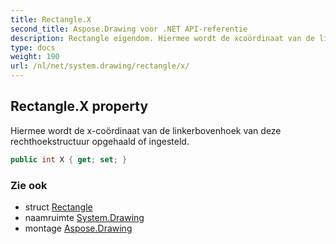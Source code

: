 ```yaml
---
title: Rectangle.X
second_title: Aspose.Drawing voor .NET API-referentie
description: Rectangle eigendom. Hiermee wordt de xcoördinaat van de linkerbovenhoek van deze rechthoekstructuur opgehaald of ingesteld.
type: docs
weight: 190
url: /nl/net/system.drawing/rectangle/x/
---
```

## Rectangle.X property

Hiermee wordt de x-coördinaat van de linkerbovenhoek van deze rechthoekstructuur opgehaald of ingesteld.

```csharp
public int X { get; set; }
```

### Zie ook

* struct [Rectangle](../)
* naamruimte [System.Drawing](../../rectangle/)
* montage [Aspose.Drawing](../../../)


